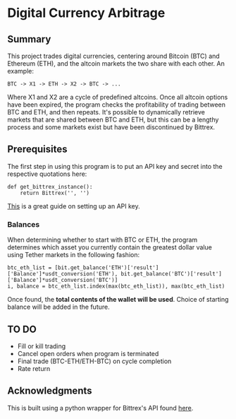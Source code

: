 # Digital Currency Arbitrage
## Summary
This project trades digital currencies, centering around Bitcoin (BTC) and Ethereum (ETH), and the altcoin markets the two share with each other.  An example:

```
BTC -> X1 -> ETH -> X2 -> BTC -> ... 
```

Where X1 and X2 are a cycle of predefined altcoins.  Once all altcoin options have been expired, the program checks the profitability of trading between BTC and ETH, and then repeats.  It's possible to dynamically retrieve markets that are shared between BTC and ETH, but this can be a lengthy process and some markets exist but have been discontinued by Bittrex.

## Prerequisites
The first step in using this program is to put an API key and secret into the respective quotations here:

```
def get_bittrex_instance():
    return Bittrex('', '')
```

[This](https://coinigy.freshdesk.com/support/solutions/articles/1000087495-how-do-i-find-my-api-key-on-bittrex-com-) is a great guide on setting up an API key.

### Balances
When determining whether to start with BTC or ETH, the program determines which asset you currently contain the greatest dollar value using Tether markets in the following fashion:

```
btc_eth_list = [bit.get_balance('ETH')['result']['Balance']*usdt_conversion('ETH'), bit.get_balance('BTC')['result']['Balance']*usdt_conversion('BTC')]
i, balance = btc_eth_list.index(max(btc_eth_list)), max(btc_eth_list)
```

Once found, the **total contents of the wallet will be used**.  Choice of starting balance will be added in the future.

## TO DO
- Fill or kill trading
- Cancel open orders when program is terminated
- Final trade (BTC-ETH/ETH-BTC) on cycle completion
- Rate return

## Acknowledgments
This is built using a python wrapper for Bittrex's API found [here](https://github.com/ericsomdahl/python-bittrex).
